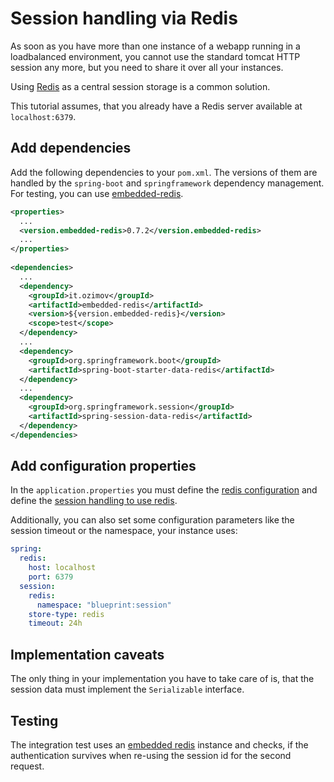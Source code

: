 # Session handling via Redis

As soon as you have more than one instance of a webapp running in a loadbalanced environment, you cannot use the standard tomcat HTTP session any more,
but you need to share it over all your instances.

Using [Redis](https://redis.io/) as a central session storage is a common solution. 

This tutorial assumes, that you already have a Redis server available at `localhost:6379`.

## Add dependencies

Add the following dependencies to your `pom.xml`. The versions of them are handled by the `spring-boot` and `springframework` dependency management.
For testing, you can use [embedded-redis](https://github.com/ozimov/embedded-redis).

```xml
<properties>
  ...
  <version.embedded-redis>0.7.2</version.embedded-redis>
  ...
</properties>
  
<dependencies>
  ...
  <dependency>
    <groupId>it.ozimov</groupId>
    <artifactId>embedded-redis</artifactId>
    <version>${version.embedded-redis}</version>
    <scope>test</scope>
  </dependency>
  ...
  <dependency>
    <groupId>org.springframework.boot</groupId>
    <artifactId>spring-boot-starter-data-redis</artifactId>
  </dependency>
  ...
  <dependency>
    <groupId>org.springframework.session</groupId>
    <artifactId>spring-session-data-redis</artifactId>
  </dependency>
</dependencies>
```

## Add configuration properties

In the `application.properties` you must define the [redis configuration](https://docs.spring.io/spring-boot/docs/current/reference/html/common-application-properties.html) and define the [session handling to use redis](https://docs.spring.io/spring-boot/docs/current/reference/html/common-application-properties.html).

Additionally, you can also set some configuration parameters like the session timeout or the namespace, your instance uses:

```yaml
spring:
  redis:
    host: localhost
    port: 6379
  session:
    redis:
      namespace: "blueprint:session"
    store-type: redis
    timeout: 24h
```

## Implementation caveats

The only thing in your implementation you have to take care of is, that the session data must implement the `Serializable` interface.

## Testing

The integration test uses an [embedded redis](https://github.com/ozimov/embedded-redis) instance and checks, if the authentication survives when re-using the session id for the second request.
